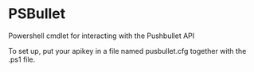 # PSBullet
Powershell cmdlet for interacting with the Pushbullet API

To set up, put your apikey in a file named pusbullet.cfg together with the .ps1 file.
